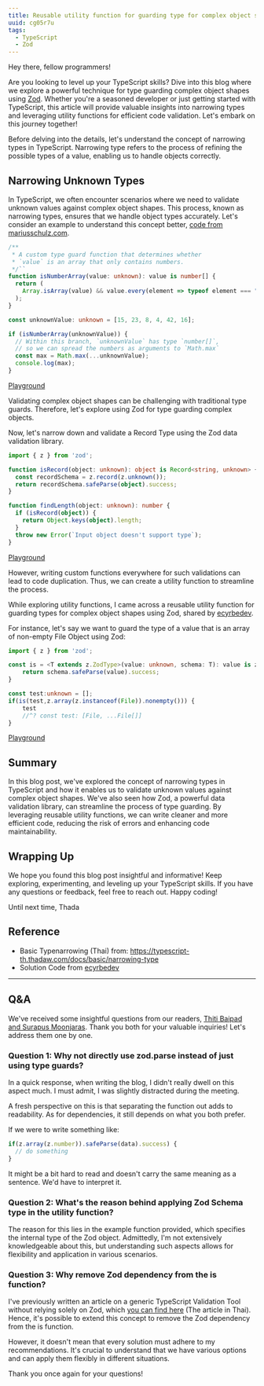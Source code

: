```yaml
---
title: Reusable utility function for guarding type for complex object shape using Zod
uuid: cg05r7u
tags:
  - TypeScript
  - Zod
---
```


Hey there, fellow programmers!

Are you looking to level up your TypeScript skills? Dive into this blog where we explore a powerful technique for type guarding complex object shapes using [Zod](https://zod.dev/). Whether you're a seasoned developer or just getting started with TypeScript, this article will provide valuable insights into narrowing types and leveraging utility functions for efficient code validation. Let's embark on this journey together!

Before delving into the details, let's understand the concept of narrowing types in TypeScript. Narrowing type refers to the process of refining the possible types of a value, enabling us to handle objects correctly.


## Narrowing Unknown Types
In TypeScript, we often encounter scenarios where we need to validate unknown values against complex object shapes. This process, known as narrowing types, ensures that we handle object types accurately. Let's consider an example to understand this concept better, [code from mariusschulz.com](https://mariusschulz.com/blog/the-unknown-type-in-typescript).

```typescript
/**
 * A custom type guard function that determines whether
 * `value` is an array that only contains numbers.
 */``
function isNumberArray(value: unknown): value is number[] {
  return (
    Array.isArray(value) && value.every(element => typeof element === "number")
  );
}

const unknownValue: unknown = [15, 23, 8, 4, 42, 16];

if (isNumberArray(unknownValue)) {
  // Within this branch, `unknownValue` has type `number[]`,
  // so we can spread the numbers as arguments to `Math.max`
  const max = Math.max(...unknownValue);
  console.log(max);
}
```

[Playground](https://www.typescriptlang.org/play?#code/GYVwdgxgLglg9mABDAzgORAWwEYFMBOAgvvgIYCeAFAG6kA2IuAXIuANZhwDuYAlC7Qa5kKRGCx58AbQC6iAN4AoRIny4oIfEkrKViYmXIA6VAYo16jXogBkNxIMZHc1AlVx1cmXGCiIAvAB8iFDkAA64cMCIHl4+fv6JiABE4jgEyby6vADcigC+iooQCCh+7Jw8AGqWzKxgHNxI-ohSAIwArAA0iABMAMw9ABw9ACxjvT1tAGwyeYow0ZSoGOlEJOYVTTVCvNZKKgD0h4gA6jBQABYwSFeoiNhkkJc9AAZb1bWviJekoqERRCvNKSWSvLq6Y6IFBwRBcYQQUhIFBhNSkAAmIUuwhBBFEf0QpHwAHMsPF-rDXgBZUhXIyYUgAD1euhKYDKiAZjICiBpdK5lCMQo+YB2VjyKjZMM8RjocGJlC5uQKQA)

Validating complex object shapes can be challenging with traditional type guards. Therefore, let's explore using Zod for type guarding complex objects.

Now, let's narrow down and validate a Record Type using the Zod data validation library.

```typescript
import { z } from 'zod';

function isRecord(object: unknown): object is Record<string, unknown> {
  const recordSchema = z.record(z.unknown());
  return recordSchema.safeParse(object).success;
}

function findLength(object: unknown): number {
  if (isRecord(object)) {
    return Object.keys(object).length;
  }
  throw new Error(`Input object doesn't support type`);
}
```

[Playground](https://www.typescriptlang.org/play?#code/JYWwDg9gTgLgBAbzgLzgXzgMyhEcDkyEAJvgNwBQFmArgHYDGMwEdcwAzgEoCmD0xABQQARgCs+MAFxx6AazoQA7nQCUM0RKbsOcXvyjEAPBxhRgdAOYAaWXQXK6APkQU4cfnVNwofAQGUGAAseEABDOABeFAA6XwMhZBj5RRVBVVVKd18YGig2eIDg0LCYjjDMHgAFMKgOHmFxSVUymgYGHg4OSjQqWkZmViwLYgAZHisYIMataTsHFXU4OhoQER4oV3dgTDhBTn0BGebVLfcfHlz8uAB5JqYYuR4ATw5jphaAGwnLKaz0NxwKY4JTLHiggCiUBwUEEAAMAJJ0MA0eCaSRwYgQTp0fDwDg0MCQWBA55gHhwzIUNBAA)
 
However, writing custom functions everywhere for such validations can lead to code duplication. Thus, we can create a utility function to streamline the process.

While exploring utility functions, I came across a reusable utility function for guarding types for complex object shapes using Zod, shared by [ecyrbedev](https://twitter.com/ecyrbedev/status/1757318655799414830).

For instance, let's say we want to guard the type of a value that is an array of non-empty File Object using Zod:

```typescript
import { z } from 'zod';

const is = <T extends z.ZodType>(value: unknown, schema: T): value is z.output<T> => {
    return schema.safeParse(value).success;
}

const test:unknown = [];
if(is(test,z.array(z.instanceof(File)).nonempty())) {
    test
    //^? const test: [File, ...File[]]
}
```

[Playground](https://www.typescriptlang.org/play?#code/JYWwDg9gTgLgBAbzgLzgXzgMyhEcDkyEAJvgNwBQFAxhAHYDO8wDcAvHADwAqcApgA8YfOsVbIAdAC0S3AJ5g+APgAUANwCGAGwCufAFxwddANZ0IAdzoAaOA2oALPiA2HuASkObdfOCxQSEDowYME8SuwRCBRwsXBQfDA6UHR2js4aEgwamHwAChpQDHzq2nruWTrU1HwMDJRoVLSM8MJM+sZmlqkcANoAupTAmCosKm0w1pKFUBpyKpLALRp0NRAjAGLAWnzuFeZ0zmAw83vuiDFxE5exAPS3AHoA-BSNQA)

## Summary
In this blog post, we've explored the concept of narrowing types in TypeScript and how it enables us to validate unknown values against complex object shapes. We've also seen how Zod, a powerful data validation library, can streamline the process of type guarding. By leveraging reusable utility functions, we can write cleaner and more efficient code, reducing the risk of errors and enhancing code maintainability.

## Wrapping Up
We hope you found this blog post insightful and informative! Keep exploring, experimenting, and leveling up your TypeScript skills. If you have any questions or feedback, feel free to reach out. Happy coding!

Until next time,
Thada

## Reference
- Basic Typenarrowing (Thai) from: https://typescript-th.thadaw.com/docs/basic/narrowing-type
- Solution Code from [ecyrbedev](https://twitter.com/ecyrbedev/status/1757318655799414830)

---

## Q&A

We've received some insightful questions from our readers, [Thiti Baipad and Surapus Moonjaras](https://www.facebook.com/photo?fbid=885491666913829&set=a.486562490140084). Thank you both for your valuable inquiries! Let's address them one by one.

### Question 1: Why not directly use zod.parse instead of just using type guards?
In a quick response, when writing the blog, I didn't really dwell on this aspect much. I must admit, I was slightly distracted during the meeting.

A fresh perspective on this is that separating the function out adds to readability. As for dependencies, it still depends on what you both prefer.

If we were to write something like:

```typescript
if(z.array(z.number)).safeParse(data).success) {
  // do something 
}
```

It might be a bit hard to read and doesn't carry the same meaning as a sentence. We'd have to interpret it.

### Question 2: What's the reason behind applying Zod Schema type in the utility function?
The reason for this lies in the example function provided, which specifies the internal type of the Zod object. Admittedly, I'm not extensively knowledgeable about this, but understanding such aspects allows for flexibility and application in various scenarios.

### Question 3: Why remove Zod dependency from the is function?
I've previously written an article on a generic TypeScript Validation Tool without relying solely on Zod, which [you can find here](https://www.thadaw.com/s/z8daujr/) (The article in Thai). Hence, it's possible to extend this concept to remove the Zod dependency from the is function.

However, it doesn't mean that every solution must adhere to my recommendations. It's crucial to understand that we have various options and can apply them flexibly in different situations.

Thank you once again for your questions!